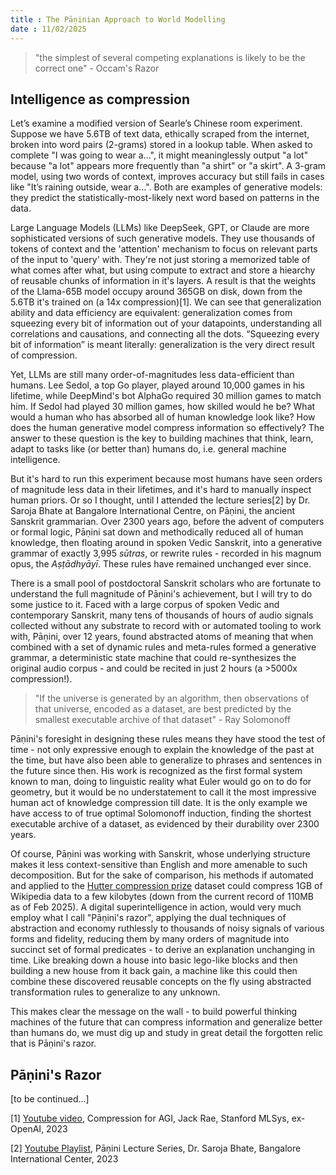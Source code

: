 ```yaml
---
title : The Pāṇinian Approach to World Modelling
date : 11/02/2025
---
```

> "the simplest of several competing explanations is likely to be the correct one" - Occam's Razor

## Intelligence as compression

Let’s examine a modified version of Searle’s Chinese room experiment. Suppose we have 5.6TB of text data, ethically scraped from the internet, broken into word pairs (2-grams) stored in a lookup table. When asked to complete "I was going to wear a...", it might meaninglessly output "a lot" because "a lot" appears more frequently than "a shirt" or "a skirt". A 3-gram model, using two words of context, improves accuracy but still fails in cases like "It’s raining outside, wear a...". Both are examples of generative models: they predict the statistically-most-likely next word based on patterns in the data.

Large Language Models (LLMs) like DeepSeek, GPT, or Claude are more sophisticated versions of such generative models. They use thousands of tokens of context and the 'attention' mechanism to focus on relevant parts of the input to 'query' with.  They're not just storing a memorized table of what comes after what, but using compute to extract and store a hiearchy of reusable chunks of information in it's layers. A result is that the weights of the Llama-65B model occupy around 365GB on disk, down from the 5.6TB it's trained on (a 14x compression)[1]. We can see that generalization ability and data efficiency are equivalent: generalization comes from squeezing every bit of information out of your datapoints, understanding all correlations and causations, and connecting all the dots. “Squeezing every bit of information” is meant literally: generalization is the very direct result of compression. 

Yet, LLMs are still many order-of-magnitudes less data-efficient than humans. Lee Sedol, a top Go player, played around 10,000 games in his lifetime, while DeepMind's bot AlphaGo required 30 million games to match him. If Sedol had played 30 million games, how skilled would he be? What would a human who has absorbed all of human knowledge look like? How does the human generative model compress information so effectively? The answer to these question is the key to building machines that think, learn, adapt to tasks like (or better than) humans do, i.e. general machine intelligence.

But it's hard to run this experiment because most humans have seen orders of magnitude less data in their lifetimes, and it's hard to manually inspect human priors. Or so I thought, until I attended the lecture series[2] by Dr. Saroja Bhate at Bangalore International Centre, on Pāṇini, the ancient Sanskrit grammarian. Over 2300 years ago, before the advent of computers or formal logic, Pāṇini sat down and methodically reduced all of human knowledge, then floating around in spoken Vedic Sanskrit, into a generative grammar of exactly 3,995 *sūtras*, or rewrite rules - recorded in his magnum opus, the *Aṣṭādhyāyī*. These rules have remained unchanged ever since.

There is a small pool of postdoctoral Sanskrit scholars who are fortunate to understand the full magnitude of Pāṇini's achievement, but I will try to do some justice to it. Faced with a large corpus of spoken Vedic and contemporary Sanskrit, many tens of thousands of hours of audio signals collected without any substrate to record with or automated tooling to work with, Pāṇini, over 12 years, found abstracted atoms of meaning that when combined with a set of dynamic rules and meta-rules formed a generative grammar, a deterministic state machine that could re-synthesizes the original audio corpus - and could be recited in just 2 hours (a >5000x compression!).  

> "If the universe is generated by an algorithm, then observations of that universe, encoded as a dataset, are best predicted by the smallest executable archive of that dataset" - Ray Solomonoff

Pāṇini's foresight in designing these rules means they have stood the test of time - not only expressive enough to explain the knowledge of the past at the time, but have also been able to generalize to phrases and sentences in the future since then. His work is recognized as the first formal system known to man, doing to linguistic reality what Euler would go on to do for geometry, but it would be no understatement to call it the most impressive human act of knowledge compression till date. It is the only example we have access to of true optimal Solomonoff induction, finding the shortest executable archive of a dataset, as evidenced by their durability over 2300 years.

Of course, Pāṇini was working with Sanskrit, whose underlying structure makes it less context-sensitive than English and more amenable to such decomposition. But for the sake of comparison, his methods if automated and applied to the [Hutter compression prize](http://prize.hutter1.net/) dataset could compress 1GB of Wikipedia data to a few kilobytes (down from the current record of 110MB as of Feb 2025). A digital superintelligence in action, would very much employ what I call "Pāṇini's razor", applying the dual techniques of abstraction and economy ruthlessly to thousands of noisy signals of various forms and fidelity, reducing them by many orders of magnitude into succinct set of formal predicates - to derive an explanation unchanging in time. Like breaking down a house into basic lego-like blocks and then building a new house from it back gain, a machine like this could then combine these discovered reusable concepts on the fly using abstracted transformation rules to generalize to any unknown. 

This makes clear the message on the wall - to build powerful thinking machines of the future that can compress information and generalize better than humans do, we must dig up and study in great detail the forgotten relic that is Pāṇini's razor. 

## Pāṇini's Razor

[to be continued...]

[1] [Youtube video](https://www.youtube.com/watch?v=dO4TPJkeaaU), Compression for AGI, Jack Rae, Stanford MLSys, ex-OpenAI, 2023

[2] [Youtube Playlist](https://www.youtube.com/playlist?list=PLsAPTmdVuspykLNnjs1_zQKRMqRRfDr2R), Pāṇini Lecture Series, Dr. Saroja Bhate, Bangalore International Center, 2023

